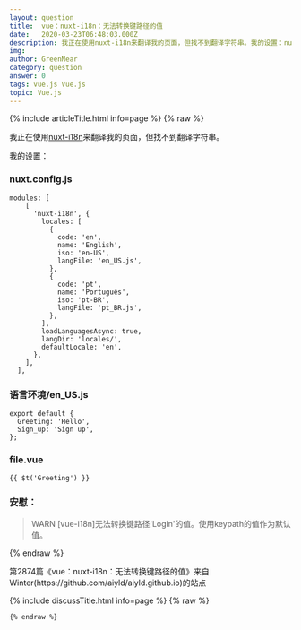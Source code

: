 ```yaml
---
layout: question
title:  vue：nuxt-i18n：无法转换键路径的值
date:   2020-03-23T06:48:03.000Z
description: 我正在使用nuxt-i18n来翻译我的页面，但找不到翻译字符串。我的设置：nuxt.config.jsmodules  \[    \[   ...
img: 
author: GreenNear
category: question
answer: 0
tags: vue.js Vue.js
topic: Vue.js
---
```

<div class="article-root">
  <div class="article">
    {% include articleTitle.html info=page %}
    {% raw %}
    <div class="article-content"><p><font style="vertical-align: inherit;"><font style="vertical-align: inherit;">我正在使用</font></font><a href="https://nuxt-community.github.io/nuxt-i18n/" rel="noreferrer"><font style="vertical-align: inherit;"><font style="vertical-align: inherit;">nuxt-i18n</font></font></a><font style="vertical-align: inherit;"><font style="vertical-align: inherit;">来翻译我的页面，但找不到翻译字符串。</font></font></p>

<p><font style="vertical-align: inherit;"><font style="vertical-align: inherit;">我的设置：</font></font></p>

<h3><font style="vertical-align: inherit;"><font style="vertical-align: inherit;">nuxt.config.js</font></font></h3>

<pre><code>modules: [<font></font>
    [<font></font>
      'nuxt-i18n', {<font></font>
        locales: [<font></font>
          {<font></font>
            code: 'en',<font></font>
            name: 'English',<font></font>
            iso: 'en-US',<font></font>
            langFile: 'en_US.js',<font></font>
          },<font></font>
          {<font></font>
            code: 'pt',<font></font>
            name: 'Português',<font></font>
            iso: 'pt-BR',<font></font>
            langFile: 'pt_BR.js',<font></font>
          },<font></font>
        ],<font></font>
        loadLanguagesAsync: true,<font></font>
        langDir: 'locales/',<font></font>
        defaultLocale: 'en',<font></font>
      },<font></font>
    ],<font></font>
  ],<font></font>
</code></pre>

<h3><font style="vertical-align: inherit;"><font style="vertical-align: inherit;">语言环境/en_US.js</font></font></h3>

<pre><code>export default {<font></font>
  Greeting: 'Hello',<font></font>
  Sign_up: 'Sign up',<font></font>
};<font></font>
</code></pre>

<h3><font style="vertical-align: inherit;"><font style="vertical-align: inherit;">file.vue</font></font></h3>

<pre><code>{{ $t('Greeting') }}
</code></pre>

<h3><font style="vertical-align: inherit;"><font style="vertical-align: inherit;">安慰：</font></font></h3>

<blockquote>
  <p><font style="vertical-align: inherit;"><font style="vertical-align: inherit;">WARN [vue-i18n]无法转换键路径'Login'的值。</font><font style="vertical-align: inherit;">使用keypath的值作为默认值。</font></font></p>
</blockquote></div>
    {% endraw %}
  </div>
  <p class="winter_mark">第2874篇《vue：nuxt-i18n：无法转换键路径的值》来自Winter(https://github.com/aiyld/aiyld.github.io)的站点</p>
  <div class="discuss-wrapper">
    {% include discussTitle.html info=page %}
    {% raw %}
    
    {% endraw %}
  </div>
<div>
